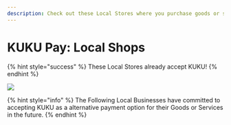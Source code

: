 ```yaml
---
description: Check out these Local Stores where you purchase goods or services with KUKU
---
```


# KUKU Pay: Local Shops

{% hint style="success" %}
These Local Stores already accept KUKU!
{% endhint %}

![](../../../.gitbook/assets/rsz\_prosollogo.png)

{% hint style="info" %}
The Following Local Businesses have committed to accepting KUKU as a alternative payment option for their Goods or Services in the future.
{% endhint %}
